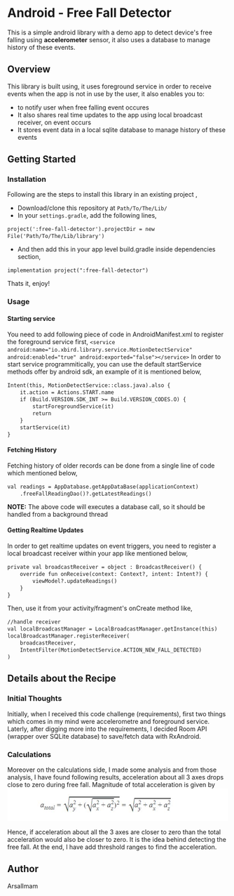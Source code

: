 # Android - Free Fall Detector

This is a simple android library with a demo app to detect device's free falling using **accelerometer** sensor, it also uses a database to manage history of these events.

## Overview

This library is built using, it uses foreground service in order to receive events when the app is not in use by the user, it also enables you to:

 - to notify user when free falling event occures
 - It also shares real time updates to the app using local broadcast receiver, on event occurs
 - It stores event data in a local sqlite database to manage history of these events 

## Getting Started

### Installation
Following are the steps to install this library in an existing project ,

 - Download/clone this repository at `Path/To/The/Lib/`
 -  In your `settings.gradle`, add the following lines,
 ```
project(':free-fall-detector').projectDir = new File('Path/To/The/Lib/library')
```  
- And then add this in your app level build.gradle inside dependencies section,
```
implementation project(":free-fall-detector")
```  
Thats it, enjoy!
### Usage

#### Starting service
You need to add following piece of code in AndroidManifest.xml to register the foreground service first,
 ``
<service
	android:name="io.xbird.library.service.MotionDetectService"
	android:enabled="true"
	android:exported="false"></service>
	``
In order to start service programmitically, you can use the default startService methods offer by android sdk, an example of it is mentioned below,

	Intent(this, MotionDetectService::class.java).also {
	    it.action = Actions.START.name
        if (Build.VERSION.SDK_INT >= Build.VERSION_CODES.O) {
	        startForegroundService(it)
            return
        }
        startService(it)
	}
#### Fetching History
Fetching history of older records can be done from a single line of code which mentioned below,

    val readings = AppDatabase.getAppDataBase(applicationContext)
    	.freeFallReadingDao()?.getLatestReadings()
**NOTE:** The above code will executes a database call, so it should be handled from a background thread

#### Getting Realtime Updates
In order to get realtime updates on event triggers, you need to register a local broadcast receiver within your app like mentioned below,


    private val broadcastReceiver = object : BroadcastReceiver() {
        override fun onReceive(context: Context?, intent: Intent?) {
            viewModel?.updateReadings()
        }
    }
Then, use it from your activity/fragment's onCreate method like,

	//handle receiver
    val localBroadcastManager = LocalBroadcastManager.getInstance(this)
    localBroadcastManager.registerReceiver(
	    broadcastReceiver,
	    IntentFilter(MotionDetectService.ACTION_NEW_FALL_DETECTED)
    )
## Details about the Recipe
### Initial Thoughts
Initially, when I received this code challenge (requirements),  first two things which comes in my mind were accelerometre and foreground service. Laterly, after digging more into the requirements, I decided Room API (wrapper over SQLite database) to save/fetch data with RxAndroid. 
### Calculations
Moreover on the calculations side, I made some analysis and from those analysis, I have found following results,
acceleration about all 3 axes drops close to zero during free fall. Magnitude of total acceleration is given by 
![total acceleration](https://raw.githubusercontent.com/ArsalImam/Free-Fall-Detection-Android/master/readme.assets/formula.jpg)

Hence, if acceleration about all the 3 axes are closer to zero than the total acceleration would also be closer to zero. It is the idea behind detecting the free fall. At the end, I have add threshold ranges to find the acceleration.

## Author
ArsalImam

